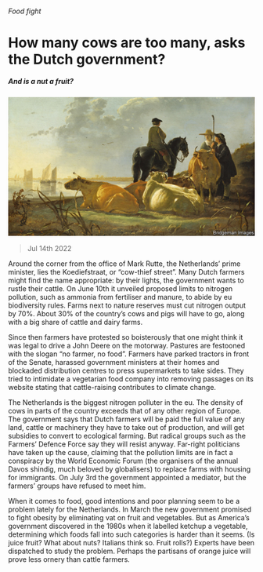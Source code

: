 ###### Food fight

# How many cows are too many, asks the Dutch government? 

##### And is a nut a fruit? 

![image](images/20220716_EUP002.jpg) 

> Jul 14th 2022 

Around the corner from the office of Mark Rutte, the Netherlands’ prime minister, lies the Koediefstraat, or “cow-thief street”. Many Dutch farmers might find the name appropriate: by their lights, the government wants to rustle their cattle. On June 10th it unveiled proposed limits to nitrogen pollution, such as ammonia from fertiliser and manure, to abide by eu biodiversity rules. Farms next to nature reserves must cut nitrogen output by 70%. About 30% of the country’s cows and pigs will have to go, along with a big share of cattle and dairy farms.

Since then farmers have protested so boisterously that one might think it was legal to drive a John Deere on the motorway. Pastures are festooned with the slogan “no farmer, no food”. Farmers have parked tractors in front of the Senate, harassed government ministers at their homes and blockaded distribution centres to press supermarkets to take sides. They tried to intimidate a vegetarian food company into removing passages on its website stating that cattle-raising contributes to climate change. 

The Netherlands is the biggest nitrogen polluter in the eu. The density of cows in parts of the country exceeds that of any other region of Europe. The government says that Dutch farmers will be paid the full value of any land, cattle or machinery they have to take out of production, and will get subsidies to convert to ecological farming. But radical groups such as the Farmers’ Defence Force say they will resist anyway. Far-right politicians have taken up the cause, claiming that the pollution limits are in fact a conspiracy by the World Economic Forum (the organisers of the annual Davos shindig, much beloved by globalisers) to replace farms with housing for immigrants. On July 3rd the government appointed a mediator, but the farmers’ groups have refused to meet him.

When it comes to food, good intentions and poor planning seem to be a problem lately for the Netherlands. In March the new government promised to fight obesity by eliminating vat on fruit and vegetables. But as America’s government discovered in the 1980s when it labelled ketchup a vegetable, determining which foods fall into such categories is harder than it seems. (Is juice fruit? What about nuts? Italians think so. Fruit rolls?) Experts have been dispatched to study the problem. Perhaps the partisans of orange juice will prove less ornery than cattle farmers.

